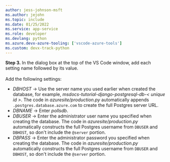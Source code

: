 ```yaml
---
author: jess-johnson-msft
ms.author: jejohn
ms.topic: include
ms.date: 01/25/2022
ms.service: app-service
ms.role: developer
ms.devlang: python
ms.azure.devx-azure-tooling: ['vscode-azure-tools']
ms.custom: devx-track-python
---
```


**Step 3.** In the dialog box at the top of the VS Code window, add each setting name followed by its value.
<br/><br/>
Add the following settings:

* *DBHOST* &rarr; Use the server name you used earlier when created the database, for example, *msdocs-tutorial-django-postgresql-db-< unique id >*. The code in *azuresite/production.py* automatically appends `.postgres.database.azure.com` to create the full Postgres server URL.
* *DBNAME* &rarr; Enter *pollsdb*.
* *DBUSER* &rarr; Enter the administrator user name you specified when creating the database. The code in *azuresite/production.py* automatically constructs the full Postgres username from `DBUSER` and `DBHOST`, so don't include the `@server` portion.
* *DBPASS* &rarr; Enter the administrator password you specified when creating the database. The code in *azuresite/production.py* automatically constructs the full Postgres username from `DBUSER` and `DBHOST`, so don't include the `@server` portion.
